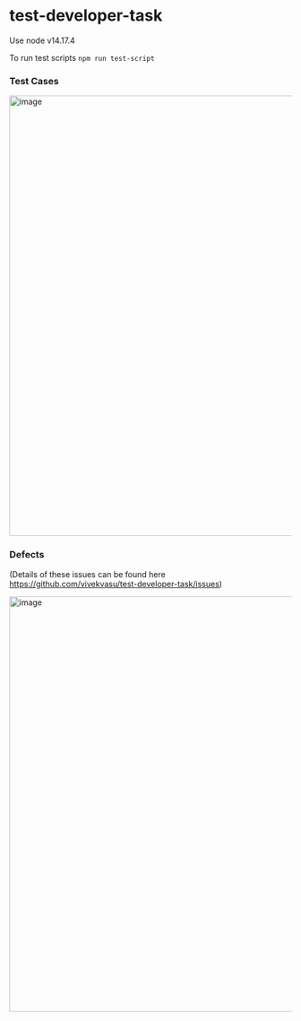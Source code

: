 # test-developer-task
Use node v14.17.4

To run test scripts `npm run test-script`

### Test Cases
<img width="786" alt="image" src="https://user-images.githubusercontent.com/26665783/181936576-b1a1f51f-a0c1-45ac-b312-3b87fb66837e.png">


### Defects
(Details of these issues can be found here https://github.com/vivekvasu/test-developer-task/issues)

<img width="741" alt="image" src="https://user-images.githubusercontent.com/26665783/181936826-ab1957fd-2778-446a-992a-e35ff34c8470.png">
